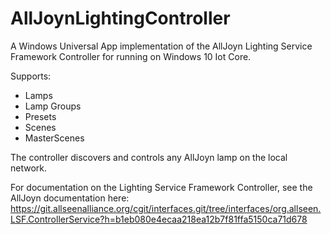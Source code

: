 # AllJoynLightingController

A Windows Universal App implementation of the AllJoyn Lighting Service Framework Controller for running on Windows 10 Iot Core.

Supports:
 - Lamps
 - Lamp Groups
 - Presets
 - Scenes
 - MasterScenes

The controller discovers and controls any AllJoyn lamp on the local network.

For documentation on the Lighting Service Framework Controller, see the AllJoyn documentation here:
https://git.allseenalliance.org/cgit/interfaces.git/tree/interfaces/org.allseen.LSF.ControllerService?h=b1eb080e4ecaa218ea12b7f81ffa5150ca71d678
